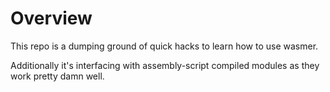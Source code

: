 # Overview

This repo is a dumping ground of quick hacks to learn how to use wasmer.

Additionally it's interfacing with assembly-script compiled modules as they work pretty damn well.
